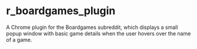# r_boardgames_plugin

A Chrome plugin for the Boardgames subreddit, which displays a small popup window with basic game details when the user hovers over the name of a game.
